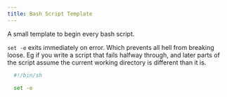 ```yaml
---
title: Bash Script Template
---
```


A small template to begin every bash script.

`set -e` exits immediately on error. Which prevents all hell from breaking loose. Eg if you write a script that fails halfway through, and later parts of the script assume the current working directory is different than it is.

```bash
  #!/bin/sh

  set -e
```
